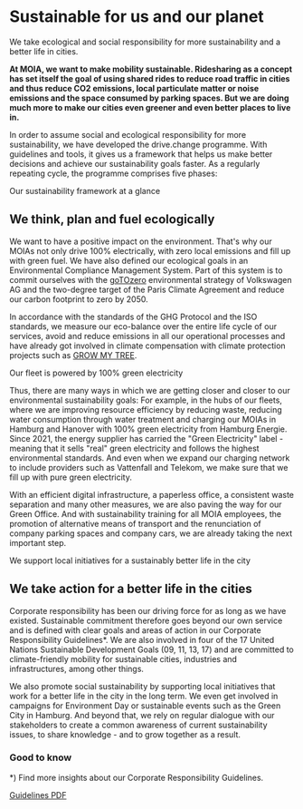 Sustainable for us and our planet
==========

We take ecological and social responsibility for more sustainability and a better life in cities.

**At MOIA, we want to make mobility sustainable. Ridesharing as a concept has set itself the goal of using shared rides to reduce road traffic in cities and thus reduce CO2 emissions, local particulate matter or noise emissions and the space consumed by parking spaces. But we are doing much more to make our cities even greener and even better places to live in.**

In order to assume social and ecological responsibility for more sustainability, we have developed the drive.change programme. With guidelines and tools, it gives us a framework that helps us make better decisions and achieve our sustainability goals faster. As a regularly repeating cycle, the programme comprises five phases:

 Our sustainability framework at a glance

We think, plan and fuel ecologically
----------

We want to have a positive impact on the environment. That's why our MOIAs not only drive 100% electrically, with zero local emissions and fill up with green fuel. We have also defined our ecological goals in an Environmental Compliance Management System. Part of this system is to commit ourselves with the [goTOzero](https://www.volkswagenag.com/en/news/stories/2019/07/co2-getting-to-zero.html) environmental strategy of Volkswagen AG and the two-degree target of the Paris Climate Agreement and reduce our carbon footprint to zero by 2050.

In accordance with the standards of the GHG Protocol and the ISO standards, we measure our eco-balance over the entire life cycle of our services, avoid and reduce emissions in all our operational processes and have already got involved in climate compensation with climate protection projects such as [GROW MY TREE](https://growmytree.com/en/).

 Our fleet is powered by 100% green electricity

Thus, there are many ways in which we are getting closer and closer to our environmental sustainability goals: For example, in the hubs of our fleets, where we are improving resource efficiency by reducing waste, reducing water consumption through water treatment and charging our MOIAs in Hamburg and Hanover with 100% green electricity from Hamburg Energie. Since 2021, the energy supplier has carried the "Green Electricity" label - meaning that it sells "real" green electricity and follows the highest environmental standards. And even when we expand our charging network to include providers such as Vattenfall and Telekom, we make sure that we fill up with pure green electricity.

With an efficient digital infrastructure, a paperless office, a consistent waste separation and many other measures, we are also paving the way for our Green Office. And with sustainability training for all MOIA employees, the promotion of alternative means of transport and the renunciation of company parking spaces and company cars, we are already taking the next important step.

 We support local initiatives for a sustainably better life in the city

We take action for a better life in the cities
----------

Corporate responsibility has been our driving force for as long as we have existed. Sustainable commitment therefore goes beyond our own service and is defined with clear goals and areas of action in our Corporate Responsibility Guidelines\*. We are also involved in four of the 17 United Nations Sustainable Development Goals (09, 11, 13, 17) and are committed to climate-friendly mobility for sustainable cities, industries and infrastructures, among other things.

We also promote social sustainability by supporting local initiatives that work for a better life in the city in the long term. We even get involved in campaigns for Environment Day or sustainable events such as the Green City in Hamburg. And beyond that, we rely on regular dialogue with our stakeholders to create a common awareness of current sustainability issues, to share knowledge - and to grow together as a result.

### Good to know ###

\*) Find more insights about our Corporate Responsibility Guidelines.

[Guidelines PDF](https://www.moia.io/umweltrichtlinie/220802-Legal_Compliance_Richtlinie17_EN.pdf)
